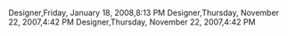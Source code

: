 ﻿Designer,Friday, January 18, 2008,8:13 PMDesigner,Thursday, November 22, 2007,4:42 PMDesigner,Thursday, November 22, 2007,4:42 PM
